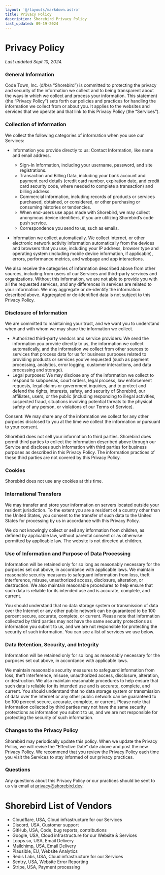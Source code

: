 ```yaml
---
layout: '@/layouts/markdown.astro'
title: Privacy Policy
description: Shorebird Privacy Policy
last_updated: 09-19-2024
---
```


# Privacy Policy

_Last updated Sept 10, 2024._

### General Information

Code Town, Inc. (d/b/a “Shorebird”) is committed to protecting the privacy and
security of the information we collect and to being transparent about the ways
in which we collect and process your information. This statement (the “Privacy
Policy”) sets forth our policies and practices for handling the information we
collect from or about you. It applies to the websites and services that we
operate and that link to this Privacy Policy (the “Services”).

### Collection of Information

We collect the following categories of information when you use our Services:

- Information you provide directly to us: Contact Information, like name and
  email address.

  - Sign-In Information, including your username, password, and site
    registrations.
  - Transaction and Billing Data, including your bank account and payment card
    details (credit card number, expiration date, and credit card security code,
    where needed to complete a transaction) and billing address.
  - Commercial information, including records of products or services purchased,
    obtained, or considered, or other purchasing or consuming histories or
    tendencies.
  - When end-users use apps made with Shorebird, we may collect anonymous device
    identifiers, if you are utilizing Shorebird’s code push service.
  - Correspondence you send to us, such as emails.

- Information we collect automatically. We collect internet, or other electronic
  network activity information automatically from the devices and browsers that
  you use, including your IP address, browser type and operating system
  (including mobile device information, if applicable), errors, performance
  metrics, and webpage and app interactions.

We also receive the categories of information described above from other
sources, including from users of our Services and third-party services and
organizations. Without this information, we are not able to provide you with all
the requested services, and any differences in services are related to your
information. We may aggregate or de-identify the information described above.
Aggregated or de-identified data is not subject to this Privacy Policy.

### Disclosure of Information

We are committed to maintaining your trust, and we want you to understand when
and with whom we may share the information we collect.

- Authorized third-party vendors and service providers: We send the information
  you provide directly to us, the information we collect automatically, and the
  information we collect from other sources to services that process data for us
  for business purposes related to providing products or services you’ve
  requested (such as payment processing, analytics, error logging, customer
  interactions, and data processing and storage).
- Legal purposes: We may disclose any of the information we collect to respond
  to subpoenas, court orders, legal process, law enforcement requests, legal
  claims or government inquiries, and to protect and defend the rights,
  interests, safety, and security of Shorebird, our affiliates, users, or the
  public (including responding to illegal activities, suspected fraud,
  situations involving potential threats to the physical safety of any person,
  or violations of our Terms of Service).

Consent: We may share any of the information we collect for any other purposes
disclosed to you at the time we collect the information or pursuant to your
consent.

Shorebird does not sell your information to third parties. Shorebird does permit
third parties to collect the information described above through our Service and
discloses such information with third parties for business purposes as described
in this Privacy Policy. The information practices of these third parties are not
covered by this Privacy Policy.

### Cookies

Shorebird does not use any cookies at this time.

### International Transfers

We may transfer and store your information on servers located outside your
resident jurisdiction. To the extent you are a resident of a country other than
the United States, you consent to the transfer of such data to the United States
for processing by us in accordance with this Privacy Policy.

We do not knowingly collect or sell any information from children, as defined by
applicable law, without parental consent or as otherwise permitted by applicable
law. The website is not directed at children.

### Use of Information and Purpose of Data Processing

Information will be retained only for so long as reasonably necessary for the
purposes set out above, in accordance with applicable laws. We maintain
reasonable security measures to safeguard information from loss, theft
interference, misuse, unauthorized access, disclosure, alteration, or
destruction. We also maintain reasonable procedures to help ensure that such
data is reliable for its intended use and is accurate, complete, and current.

You should understand that no data storage system or transmission of data over
the Internet or any other public network can be guaranteed to be 100 percent
secure, accurate, complete, or current. Please note that information collected
by third parties may not have the same security protections as information you
submit to us, and we are not responsible for protecting the security of such
information. You can see a list of services we use below.

### Data Retention, Security, and Integrity

Information will be retained only for so long as reasonably necessary for the
purposes set out above, in accordance with applicable laws.

We maintain reasonable security measures to safeguard information from loss,
theft interference, misuse, unauthorized access, disclosure, alteration, or
destruction. We also maintain reasonable procedures to help ensure that such
data is reliable for its intended use and is accurate, complete, and current.
You should understand that no data storage system or transmission of data over
the Internet or any other public network can be guaranteed to be 100 percent
secure, accurate, complete, or current. Please note that information collected
by third parties may not have the same security protections as information you
submit to us, and we are not responsible for protecting the security of such
information.

### Changes to the Privacy Policy

Shorebird may periodically update this policy. When we update the Privacy
Policy, we will revise the “Effective Date” date above and post the new Privacy
Policy. We recommend that you review the Privacy Policy each time you visit the
Services to stay informed of our privacy practices.

### Questions

Any questions about this Privacy Policy or our practices should be sent to us
via email at privacy@shorebird.dev.

# Shorebird List of Vendors

- Cloudflare, USA, Cloud infrastructure for our Services
- Discord, USA, Customer support
- GitHub, USA, Code, bug reports, contributions
- Google, USA, Cloud infrastructure for our Website & Services
- Loops.so, USA, Email Delivery
- Mailchimp, USA, Email Delivery
- Plausible, EU, Website Analytics
- Redis Labs, USA, Cloud infrastructure for our Services
- Sentry, USA, Website Error Reporting
- Stripe, USA, Payment processing
